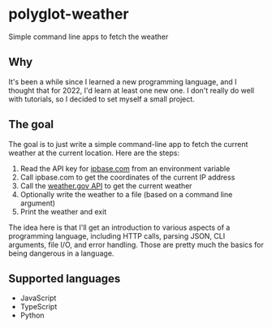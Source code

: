 # polyglot-weather
Simple command line apps to fetch the weather

## Why
It's been a while since I learned a new programming language, and I thought that for 2022, I'd learn at least one new
one. I don't really do well with tutorials, so I decided to set myself a small project.

## The goal
The goal is to just write a simple command-line app to fetch the current weather at the current location. Here are the steps:

1. Read the API key for [ipbase.com](https://ipbase.com/) from an environment variable
2. Call ipbase.com to get the coordinates of the current IP address
3. Call the [weather.gov API](https://www.weather.gov/documentation/services-web-api) to get the current weather
4. Optionally write the weather to a file (based on a command line argument)
5. Print the weather and exit

The idea here is that I'll get an introduction to various aspects of a programming language, including HTTP calls, parsing
JSON, CLI arguments, file I/O, and error handling. Those are pretty much the basics for being dangerous in a language.

## Supported languages
* JavaScript
* TypeScript
* Python
